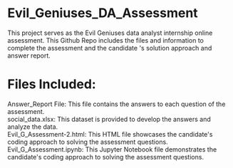 # Evil_Geniuses_DA_Assessment

This project serves as the Evil Geniuses data analyst internship online assessment. This Github Repo includes the files and information to complete the assessment and the candidate 's solution approach and answer report.

# Files Included:

Answer_Report File: This file contains the answers to each question of the assessment.<br />
social_data.xlsx: This dataset is provided to develop the answers and analyze the data.<br />
Evil_G_Assessment-2.html: This HTML file showcases the candidate's coding approach to solving the assessment questions.<br />
Evil_G_Assessment.ipynb: This Jupyter Notebook file demonstrates the candidate's coding approach to solving the assessment questions.
